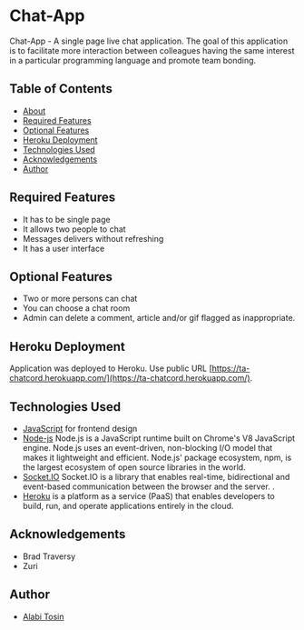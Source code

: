 # Chat-App

Chat-App - A single page live chat application. The goal of this application is to facilitate more interaction between colleagues having the same interest in a particular programming language and promote team bonding.

## Table of Contents

* [About](#Chat-App)
* [Required Features](#required-features)
* [Optional Features](#optional-features)
* [Heroku Deployment](#heroku-deployment)
* [Technologies Used](#technologies-used)
* [Acknowledgements](#acknowledgements)
* [Author](#author)

## Required Features

* It has to be single page
* It allows two people to chat
* Messages delivers without refreshing
* It has a user interface

## Optional Features

* Two or more persons can chat
* You can choose a chat room
* Admin can delete a comment, article and/or gif flagged as inappropriate.

## Heroku Deployment

Application was deployed to Heroku. Use public URL [https://ta-chatcord.herokuapp.com/](https://ta-chatcord.herokuapp.com/).

## Technologies Used

* [JavaScript](https://developer.mozilla.org/en-US/docs/Web/JavaScript) for frontend design
* [Node-js](https://nodejs.org/en/) Node.js is a JavaScript runtime built on Chrome's V8 JavaScript engine. Node.js uses an event-driven, non-blocking I/O model that makes it lightweight and efficient. Node.js' package ecosystem, npm, is the largest ecosystem of open source libraries in the world.
* [Socket.IO](https://socket.io/docs/v4) Socket.IO is a library that enables real-time, bidirectional and event-based communication between the browser and the server. .
* [Heroku](https://www.heroku.com/) is a platform as a service (PaaS) that enables developers to build, run, and operate applications entirely in the cloud.

## Acknowledgements

* Brad Traversy
* Zuri

## Author

* [Alabi Tosin](https://github.com/alatos2)
